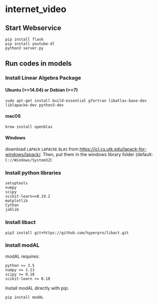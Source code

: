 # internet_video

## Start Webservice
    pip install flask
    pip install youtube-dl
    python3 server.py

## Run codes in models

### Install Linear Algebra Package 

#### Ubuntu (>=14.04) or Debian (>=7)
    sudo apt-get install build-essential gfortran libatlas-base-dev liblapacke-dev python3-dev

#### macOS
    brew install openblas

#### Windows
   download `LAPACK` `LAPACKE` `BLAS` from https://icl.cs.utk.edu/lapack-for-windows/lapack/. Then, put them in the windows library folder (default: `C://Windows/System32`)


### Install python libraries
    setuptools
    numpy
    scipy
    scikit-learn<=0.19.2
    matplotlib
    Cython
    joblib

### Install libact
    pip3 install git+https://github.com/hyperpro/libact.git

### Install modAL

modAL requires:

```
python >= 3.5
numpy >= 1.13
scipy >= 0.18
scikit-learn >= 0.18
```

Install modAL directly with pip:

```
pip install modAL
```

